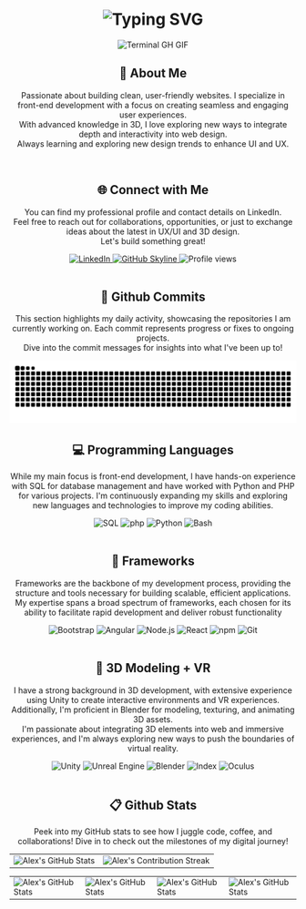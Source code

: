 <div align="center">
    <h1><img src="https://readme-typing-svg.herokuapp.com?font=Jetbrains+mono&size=40&duration=3000&color=33FF33&center=true&vCenter=true&width=435&lines=Hey..+I'm+Alex;This+is..;..my+Github..;" alt="Typing SVG"/></h1>
    <p><img src="terminal-gh.gif" alt="Terminal GH GIF" /></p>
</div>

<div align="center">
    <h2>👀 About Me</h2>
    <!--     <p><img src="termina-gh.gif" alt="Terminal GH GIF" /></p> -->
    <p>Passionate about building clean, user-friendly websites. I specialize in front-end development with a focus on creating seamless and engaging user experiences.<br> With advanced knowledge in 3D, I love exploring new ways to integrate depth and interactivity into web design.<br> Always learning and exploring new design trends to enhance UI and UX.</p>
</div>
<br>
<div align="center">
    <h2 align="center" class="section-heading">🌐 Connect with Me</h2>
    <p> You can find my professional profile and contact details on LinkedIn. <br>Feel free to reach out for collaborations, opportunities, or just to exchange ideas about the latest in UX/UI and 3D design. <br>Let's build something great! </p>
    <div align="center">
        <a href="https://www.linkedin.com/in/alejandro-diaz-perez-867832119">
            <img src="https://img.shields.io/badge/Alejandro Diaz-0077B5?style=for-the-badge&logo=linkedin&logoColor=white" alt="LinkedIn"/>
        </a>
        <!--
        <a href="https://linktr.ee/aleless">
            <img src="https://img.shields.io/badge/Linktree-39E09B?style=for-the-badge&logo=Linktree&logoColor=white" alt="Linktree"/>
        </a>
        -->
        <a href="https://github.com/aleless/aleless" target="_blank">
            <img src="https://img.shields.io/badge/View%20on%20GitHub-%230077B5.svg?&style=for-the-badge&logo=github&logoColor=white" alt="GitHub Skyline"/>
        </a>
        <img src="https://komarev.com/ghpvc/?username=aleless&style=for-the-badge" alt="Profile views" />
    </div>
    <br>
    <div align="center">
        <h2>🚀 Github Commits</h2>
        <p>This section highlights my daily activity, showcasing the repositories I am currently working on. Each commit represents progress or fixes to ongoing projects. <br>Dive into the commit messages for insights into what I've been up to!</p>
        <img src="https://raw.githubusercontent.com/aleless/aleless/output/github-contribution-grid-snake-dark.svg#gh-dark-mode-only" alt="GitHub Contribution Grid Snake Animation Dark Mode"/>
    </div>
    <h2 align="center" class="section-heading">💻 Programming Languages</h2>
    <p> While my main focus is front-end development, I have hands-on experience with SQL for database management and have worked with Python and PHP for various projects. I'm continuously expanding my skills and exploring new languages and technologies to improve my coding abilities.</p>
    <div align="center">
        <!--
        <img src="https://img.shields.io/badge/Java-007396?style=for-the-badge&logo=java&logoColor=white" alt="Java" />
        -->
        <img src="https://img.shields.io/badge/SQL-0A0A0A?style=for-the-badge" alt="SQL"/>
        <img src="https://img.shields.io/badge/php-00ADD8?style=for-the-badge&logo=php&logoColor=white" alt="php"/>
        <img src="https://img.shields.io/badge/Python-3776AB?style=for-the-badge&logo=python&logoColor=white" alt="Python"/>
        <img src="https://img.shields.io/badge/Bash-4EAA25?style=for-the-badge&logo=gnu-bash&logoColor=white" alt="Bash"/>
    </div>
    <br>
    <h2 align="center" class="section-heading">🔧 Frameworks</h2>
    <p>Frameworks are the backbone of my development process, providing the structure and tools necessary for building scalable, efficient applications. My expertise spans a broad spectrum of frameworks, each chosen for its ability to facilitate rapid development and deliver robust functionality</p>
    <div align="center">
        <img src="https://img.shields.io/badge/Bootstrap-7952B3?style=for-the-badge&logo=bootstrap&logoColor=white" alt="Bootstrap"/>
        <img src="https://img.shields.io/badge/Angular-FF3E00?style=for-the-badge&logo=angular&logoColor=white" alt="Angular"/>
        <img src="https://img.shields.io/badge/Node.js-339933?style=for-the-badge&logo=nodedotjs&logoColor=white" alt="Node.js"/>
        <img src="https://img.shields.io/badge/React-20232A?style=for-the-badge&logo=react&logoColor=61DAFB" alt="React"/>
        <img src="https://img.shields.io/badge/npm-CB3837?style=for-the-badge&logo=npm&logoColor=white" alt="npm"/>
        <img src="https://img.shields.io/badge/Git-F05032?style=for-the-badge&logo=git&logoColor=white" alt="Git"/>
    </div>
    <br>
    <h2 align="center" class="section-heading">👾 3D Modeling + VR</h2>
    <p>I have a strong background in 3D development, with extensive experience using Unity to create interactive environments and VR experiences. Additionally, I'm proficient in Blender for modeling, texturing, and animating 3D assets. <br>I'm passionate about integrating 3D elements into web and immersive experiences, and I'm always exploring new ways to push the boundaries of virtual reality.</p>
    <div align="center">
        <img src="https://img.shields.io/badge/Unity-000000?style=for-the-badge&logo=unity&logoColor=white" alt="Unity"/>
        <img src="https://img.shields.io/badge/Unreal_Engine-313131?style=for-the-badge&logo=unreal-engine&logoColor=white" alt="Unreal Engine"/>
        <img src="https://img.shields.io/badge/Blender-FF4000?style=for-the-badge&logo=blender&logoColor=white" alt="Blender"/>
        <img src="https://img.shields.io/badge/Index-141414?style=for-the-badge&logo=valve&logoColor=white" alt="Index"/>
        <img src="https://img.shields.io/badge/Oculus-1C1E20?style=for-the-badge&logo=oculus&logoColor=white" alt="Oculus"/>
    </div>
    <br>
    <div align="center">
        <h2 align="center" class="section-heading"> 📋 Github Stats</h2>
        <p>Peek into my GitHub stats to see how I juggle code, coffee, and collaborations! Dive in to check out the milestones of my digital journey!</p>
        <table align="center" width="100%" height="100%" >
            <tr>
                <td><img style="border: none;" src="https://github-profile-summary-cards.vercel.app/api/cards/profile-details?username=aleless&theme=github_dark" alt="Alex's GitHub Stats"/></td>
                <td><img style="border: none;" src="https://github-readme-streak-stats.herokuapp.com/?user=aleless&theme=merko" alt="Alex's Contribution Streak"/></td>
            </tr>
        </table>
        <table align="center" width="100%" height="100%" >
            <tr>
                <td><img style="border: none;" src="https://github-profile-summary-cards.vercel.app/api/cards/stats?username=aleless&theme=github_dark" alt="Alex's GitHub Stats"/></td>
                <td><img style="border: none;" src="https://github-profile-summary-cards.vercel.app/api/cards/productive-time?username=aleless&theme=github_dark&utcOffset=10" alt="Alex's GitHub Stats"/>
                <td><img style="border: none;" src="https://github-profile-summary-cards.vercel.app/api/cards/repos-per-language?username=aleless&theme=github_dark" alt="Alex's GitHub Stats"/></td>
                <td><img style="border: none;" src="https://github-profile-summary-cards.vercel.app/api/cards/most-commit-language?username=aleless&theme=github_dark" alt="Alex's GitHub Stats"/></td>
            </tr>
        </table>
    </div>

